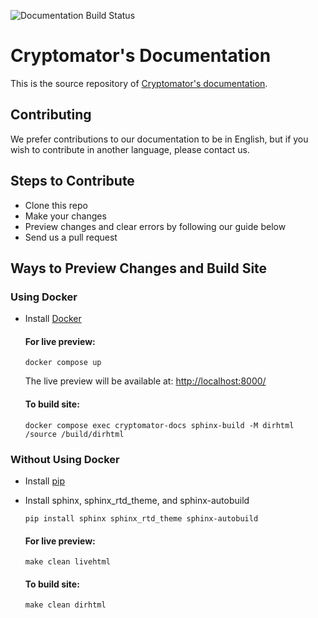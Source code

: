 ![Documentation Build Status](https://github.com/cryptomator/docs/workflows/Deploy%20to%20GitHub%20Pages/badge.svg)

# Cryptomator's Documentation

This is the source repository of [Cryptomator's documentation](https://docs.cryptomator.org).

## Contributing

We prefer contributions to our documentation to be in English, but if you wish to contribute in another language, please contact us.

## Steps to Contribute

- Clone this repo
- Make your changes
- Preview changes and clear errors by following our guide below
- Send us a pull request

## Ways to Preview Changes and Build Site

### Using Docker

- Install [Docker](https://www.docker.com/)
  #### For live preview:

  ```
  docker compose up
  ```

  The live preview will be available at: [http://localhost:8000/](http://localhost:8000/)

  #### To build site:

  ```
  docker compose exec cryptomator-docs sphinx-build -M dirhtml /source /build/dirhtml
  ```

### Without Using Docker

- Install [pip](https://pip.pypa.io/en/stable/installation/)
- Install sphinx, sphinx_rtd_theme, and sphinx-autobuild

  ```
  pip install sphinx sphinx_rtd_theme sphinx-autobuild
  ```

  #### For live preview:

  ```
  make clean livehtml
  ``` 

  #### To build site:

  ```
  make clean dirhtml
  ```

<!--
How to record `.gif`s:

1. Record screen using Quicktime on #FCFCFC background
2. Generate palette for PNG: `ffmpeg -i recording.mov -vf "fps=10,palettegen" -y palette.png`
2. Generate GIF: `ffmpeg -i recording.mov -i palette.png -lavfi "fps=10 [x]; [x][1:v] paletteuse" -y result.gif`
-->
